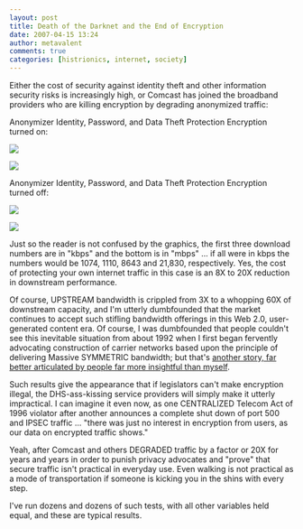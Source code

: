 ```yaml
---
layout: post
title: Death of the Darknet and the End of Encryption
date: 2007-04-15 13:24
author: metavalent
comments: true
categories: [histrionics, internet, society]
---
```

Either the cost of security against identity theft and other information security risks is increasingly high, or Comcast has joined the broadband providers who are killing encryption by degrading anonymized traffic:

Anonymizer Identity, Password, and Data Theft Protection Encryption turned on:

<a href="http://speedtest.dslreports.com"><img border="0" src="http://www.dslreports.com/im/28177969/17951.png"/></a>

<a href="http://speedtest.dslreports.com"><img border="0" src="http://www.dslreports.com/im/28179092/20191.png"/></a>

Anonymizer Identity, Password, and Data Theft Protection Encryption turned off:

<a href="http://speedtest.dslreports.com"><img border="0" src="http://www.dslreports.com/im/28179185/40575.png"/></a>

<a href="http://speedtest.dslreports.com"><img border="0" src="http://www.dslreports.com/im/28178071/3262.png"/></a>

Just so the reader is not confused by the graphics, the first three download numbers are in "kbps" and the bottom is in "mbps" ... if all were in kbps the numbers would be 1074, 1110, 8643 and 21,830, respectively.  Yes, the cost of protecting your own internet traffic in this case is an 8X to 20X reduction in downstream performance. 

Of course, UPSTREAM bandwidth is crippled from 3X to a whopping 60X of downstream capacity, and I'm utterly dumbfounded that the market continues to accept such stifling bandwidth offerings in this Web 2.0, user-generated content era. Of course, I was dumbfounded that people couldn't see this inevitable situation from about 1992 when I first began fervently advocating construction of carrier networks based upon the principle of delivering Massive SYMMETRIC bandwidth; but that's <a href="http://www.eff.org/Misc/Publications/John_Perry_Barlow/HTML/death_from_above.html" target="_blank">another story, far better articulated by people far more insightful than myself</a>.

Such results give the appearance that if legislators can't make encryption illegal, the DHS-ass-kissing service providers will simply make it utterly impractical. I can imagine it even now, as one CENTRALIZED Telecom Act of 1996 violator after another announces a complete shut down of port 500 and IPSEC traffic ... "there was just no interest in encryption from users, as our data on encrypted traffic shows."

Yeah, after Comcast and others DEGRADED traffic by a factor or 20X for years and years in order to punish privacy advocates and "prove" that secure traffic isn't practical in everyday use. Even walking is not practical as a mode of transportation if someone is kicking you in the shins with every step.

I've run dozens and dozens of such tests, with all other variables held equal, and these are typical results.
